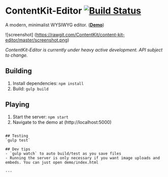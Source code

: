 # ContentKit-Editor [![Build Status](https://travis-ci.org/ContentKit/content-kit-editor.svg?branch=master)](https://travis-ci.org/ContentKit/content-kit-editor)

A modern, minimalist WYSIWYG editor.  (**[Demo](https://rawgit.com/ContentKit/content-kit-editor/master/demo/index.html)**)

![screenshot]
(https://rawgit.com/ContentKit/content-kit-editor/master/screenshot.png)

*ContentKit-Editor is currently under heavy active development.  API subject to change.*

## Building
1. Install dependencies: `npm install`
2. Build: `gulp build`

## Playing
1. Start the server: `npm start`
2. Navigate to the demo at (http://localhost:5000)
```

## Testing
`gulp test`

## Dev tips
- `gulp watch` to auto build/test as you save files
- Running the server is only necessary if you want image uploads and embeds. You can just open demo/index.html

---
